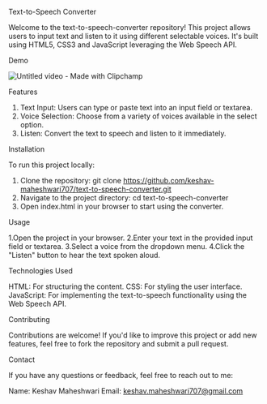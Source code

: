 Text-to-Speech Converter

Welcome to the text-to-speech-converter repository! This project allows users to input text and listen to it using different selectable voices. It's built using HTML5, CSS3 and JavaScript leveraging the Web Speech API.

Demo

![Untitled video - Made with Clipchamp](https://github.com/user-attachments/assets/1e666c6a-29a5-4126-b041-3b71e0e31ef6)

Features

1. Text Input: Users can type or paste text into an input field or textarea.
2. Voice Selection: Choose from a variety of voices available in the select option.
3. Listen: Convert the text to speech and listen to it immediately.

Installation

To run this project locally:

1. Clone the repository:
   git clone https://github.com/keshav-maheshwari707/text-to-speech-converter.git
2. Navigate to the project directory:
   cd text-to-speech-converter
3. Open index.html in your browser to start using the converter.

Usage

1.Open the project in your browser.
2.Enter your text in the provided input field or textarea.
3.Select a voice from the dropdown menu.
4.Click the "Listen" button to hear the text spoken aloud.

Technologies Used

HTML: For structuring the content.
CSS: For styling the user interface.
JavaScript: For implementing the text-to-speech functionality using the Web Speech API.

Contributing

Contributions are welcome! If you'd like to improve this project or add new features, feel free to fork the repository and submit a pull request.

Contact

If you have any questions or feedback, feel free to reach out to me:

Name: Keshav Maheshwari
Email: keshav.maheshwari707@gmail.com
